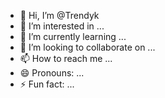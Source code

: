 - 👋 Hi, I’m @Trendyk
- 👀 I’m interested in ...
- 🌱 I’m currently learning ...
- 💞️ I’m looking to collaborate on ...
- 📫 How to reach me ...
- 😄 Pronouns: ...
- ⚡ Fun fact: ...

<!---
Trendyk/Trendyk is a ✨ special ✨ repository because its `README.md` (this file) appears on your GitHub profile.
You can click the Preview link to take a look at your changes.
--->

